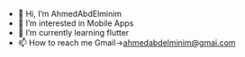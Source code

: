 - 👋 Hi, I’m AhmedAbdElminim
- 👀 I’m interested in Mobile Apps
- 🌱 I’m currently learning flutter
- 📫 How to reach me Gmail->ahmedabdelminim@gmai.com

<!---
AhmedAbdElminim/AhmedAbdElminim is a ✨ special ✨ repository because its `README.md` (this file) appears on your GitHub profile.
You can click the Preview link to take a look at your changes.
--->
